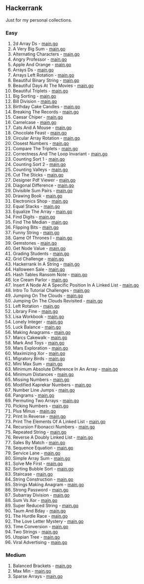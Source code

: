 ## Hackerrank

Just for my personal collections.

<!-- start dictionary -->

### Easy 
1. 2d Array Ds - [main.go](easy/2d-array-ds/main.go)
2. A Very Big Sum - [main.go](easy/a-very-big-sum/main.go)
3. Alternating Characters - [main.go](easy/alternating-characters/main.go)
4. Angry Professor - [main.go](easy/angry-professor/main.go)
5. Apple And Orange - [main.go](easy/apple-and-orange/main.go)
6. Arrays Ds - [main.go](easy/arrays-ds/main.go)
7. Arrays Left Rotation - [main.go](easy/arrays-left-rotation/main.go)
8. Beautiful Binary String - [main.go](easy/beautiful-binary-string/main.go)
9. Beautiful Days At The Movies - [main.go](easy/beautiful-days-at-the-movies/main.go)
10. Beautiful Triplets - [main.go](easy/beautiful-triplets/main.go)
11. Big Sorting - [main.go](easy/big-sorting/main.go)
12. Bill Division - [main.go](easy/bill-division/main.go)
13. Birthday Cake Candles - [main.go](easy/birthday-cake-candles/main.go)
14. Breaking The Records - [main.go](easy/breaking-the-records/main.go)
15. Caesar Chiper - [main.go](easy/caesar-chiper/main.go)
16. Camelcase - [main.go](easy/camelcase/main.go)
17. Cats And A Mouse - [main.go](easy/cats-and-a-mouse/main.go)
18. Chocolate Feast - [main.go](easy/chocolate-feast/main.go)
19. Circular Array Rotation - [main.go](easy/circular-array-rotation/main.go)
20. Closest Numbers - [main.go](easy/closest-numbers/main.go)
21. Compare The Triplets - [main.go](easy/compare-the-triplets/main.go)
22. Correctness And The Loop Invariant - [main.go](easy/correctness-and-the-loop-invariant/main.go)
23. Counting Sort 1 - [main.go](easy/counting-sort-1/main.go)
24. Counting Sort 2 - [main.go](easy/counting-sort-2/main.go)
25. Counting Valleys - [main.go](easy/counting-valleys/main.go)
26. Cut The Sticks - [main.go](easy/cut-the-sticks/main.go)
27. Designer Pdf Viewer - [main.go](easy/designer-pdf-viewer/main.go)
28. Diagonal Difference - [main.go](easy/diagonal-difference/main.go)
29. Divisible Sum Pairs - [main.go](easy/divisible-sum-pairs/main.go)
30. Drawing Book - [main.go](easy/drawing-book/main.go)
31. Electronics Shop - [main.go](easy/electronics-shop/main.go)
32. Equal Stacks - [main.go](easy/equal-stacks/main.go)
33. Equalize The Array - [main.go](easy/equalize-the-array/main.go)
34. Find Digits - [main.go](easy/find-digits/main.go)
35. Find The Median - [main.go](easy/find-the-median/main.go)
36. Flipping Bits - [main.go](easy/flipping-bits/main.go)
37. Funny String - [main.go](easy/funny-string/main.go)
38. Game Of Thrones I - [main.go](easy/game-of-thrones-i/main.go)
39. Gemstones - [main.go](easy/gemstones/main.go)
40. Get Node Value - [main.go](easy/get-node-value/main.go)
41. Grading Students - [main.go](easy/grading-students/main.go)
42. Grid Challenge - [main.go](easy/grid-challenge/main.go)
43. Hackerrank In A String - [main.go](easy/hackerrank-in-a-string/main.go)
44. Halloween Sale - [main.go](easy/halloween-sale/main.go)
45. Hash Tables Ransom Note - [main.go](easy/hash-tables-ransom-note/main.go)
46. Ice Cream Parlor - [main.go](easy/ice-cream-parlor/main.go)
47. Insert A Node At A Specific Position In A Linked List - [main.go](easy/insert-a-node-at-a-specific-position-in-a-linked-list/main.go)
48. Intro To Tutorial Challenges - [main.go](easy/intro-to-tutorial-challenges/main.go)
49. Jumping On The Clouds - [main.go](easy/jumping-on-the-clouds/main.go)
50. Jumping On The Clouds Revisited - [main.go](easy/jumping-on-the-clouds-revisited/main.go)
51. Left Rotation - [main.go](easy/left-rotation/main.go)
52. Library Fine - [main.go](easy/library-fine/main.go)
53. Lisa Workbook - [main.go](easy/lisa-workbook/main.go)
54. Lonely Integer - [main.go](easy/lonely-integer/main.go)
55. Luck Balance - [main.go](easy/luck-balance/main.go)
56. Making Anagrams - [main.go](easy/making-anagrams/main.go)
57. Marcs Cakewalk - [main.go](easy/marcs-cakewalk/main.go)
58. Mark And Toys - [main.go](easy/mark-and-toys/main.go)
59. Mars Exploration - [main.go](easy/mars-exploration/main.go)
60. Maximizing Xor - [main.go](easy/maximizing-xor/main.go)
61. Migratory Birds - [main.go](easy/migratory-birds/main.go)
62. Mini Max Sum - [main.go](easy/mini-max-sum/main.go)
63. Minimum Absolute Difference In An Array - [main.go](easy/minimum-absolute-difference-in-an-array/main.go)
64. Minimum Distances - [main.go](easy/minimum-distances/main.go)
65. Missing Numbers - [main.go](easy/missing-numbers/main.go)
66. Modified Kaprekar Numbers - [main.go](easy/modified-kaprekar-numbers/main.go)
67. Number Line Jumps - [main.go](easy/number-line-jumps/main.go)
68. Pangrams - [main.go](easy/pangrams/main.go)
69. Permuting Two Arrays - [main.go](easy/permuting-two-arrays/main.go)
70. Picking Numbers - [main.go](easy/picking-numbers/main.go)
71. Plus Minus - [main.go](easy/plus-minus/main.go)
72. Print In Reverse - [main.go](easy/print-in-reverse/main.go)
73. Print The Elements Of A Linked List - [main.go](easy/print-the-elements-of-a-linked-list/main.go)
74. Recursion Fibonacci Numbers - [main.go](easy/recursion-fibonacci-numbers/main.go)
75. Repeated String - [main.go](easy/repeated-string/main.go)
76. Reverse A Doubly Linked List - [main.go](easy/reverse-a-doubly-linked-list/main.go)
77. Sales By Match - [main.go](easy/sales-by-match/main.go)
78. Sequence Equation - [main.go](easy/sequence-equation/main.go)
79. Service Lane - [main.go](easy/service-lane/main.go)
80. Simple Array Sum - [main.go](easy/simple-array-sum/main.go)
81. Solve Me First - [main.go](easy/solve-me-first/main.go)
82. Sorting Bubble Sort - [main.go](easy/sorting-bubble-sort/main.go)
83. Staircase - [main.go](easy/staircase/main.go)
84. String Construction - [main.go](easy/string-construction/main.go)
85. Strings Making Anagram - [main.go](easy/strings-making-anagram/main.go)
86. Strong Password - [main.go](easy/strong-password/main.go)
87. Subarray Division - [main.go](easy/subarray-division/main.go)
88. Sum Vs Xor - [main.go](easy/sum-vs-xor/main.go)
89. Super Reduced String - [main.go](easy/super-reduced-string/main.go)
90. Taum And Bday - [main.go](easy/taum-and-bday/main.go)
91. The Hurdle Race - [main.go](easy/the-hurdle-race/main.go)
92. The Love Letter Mystery - [main.go](easy/the-love-letter-mystery/main.go)
93. Time Conversion - [main.go](easy/time-conversion/main.go)
94. Two Strings - [main.go](easy/two-strings/main.go)
95. Utopian Tree - [main.go](easy/utopian-tree/main.go)
96. Viral Advertising - [main.go](easy/viral-advertising/main.go)


### Medium 
1. Balanced Brackets - [main.go](medium/balanced-brackets/main.go)
2. Max Min - [main.go](medium/max-min/main.go)
3. Sparse Arrays - [main.go](medium/sparse-arrays/main.go)

<!-- end dictionary -->
